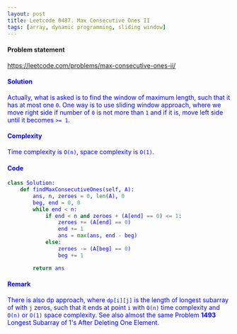 ```yaml
---
layout: post
title: Leetcode 0487. Max Consecutive Ones II
tags: [array, dynamic programming, sliding window]
---
```


#### Problem statement

<a href="https://leetcode.com/problems/max-consecutive-ones-ii/"> <font color = blue>https://leetcode.com/problems/max-consecutive-ones-ii/

#### Solution
Actually, what is asked is to find the window of maximum length, such that it has at most one `0`. One way is to use sliding window approach, where we move right side if number of `0` is not more than `1` and if it is, move left side until it becomes `>= 1`. 

#### Complexity
Time complexity is `O(n)`, space complexity is `O(1)`.

#### Code
```python
class Solution:
    def findMaxConsecutiveOnes(self, A):
        ans, n, zeroes = 0, len(A), 0
        beg, end = 0, 0
        while end < n:
            if end < n and zeroes + (A[end] == 0) <= 1:
                zeroes += (A[end] == 0)
                end += 1
                ans = max(ans, end - beg)
            else:
                zeroes -= (A[beg] == 0)
                beg += 1

        return ans
```

#### Remark
There is also dp approach, where `dp[i][j]` is the length of longest subarray of with `j` zeros, such that it ends at point `i` with `O(n)` time complexity and `O(n)` or `O(1)` space complexity. See also almost the same Problem **1493** Longest Subarray of 1's After Deleting One Element.

